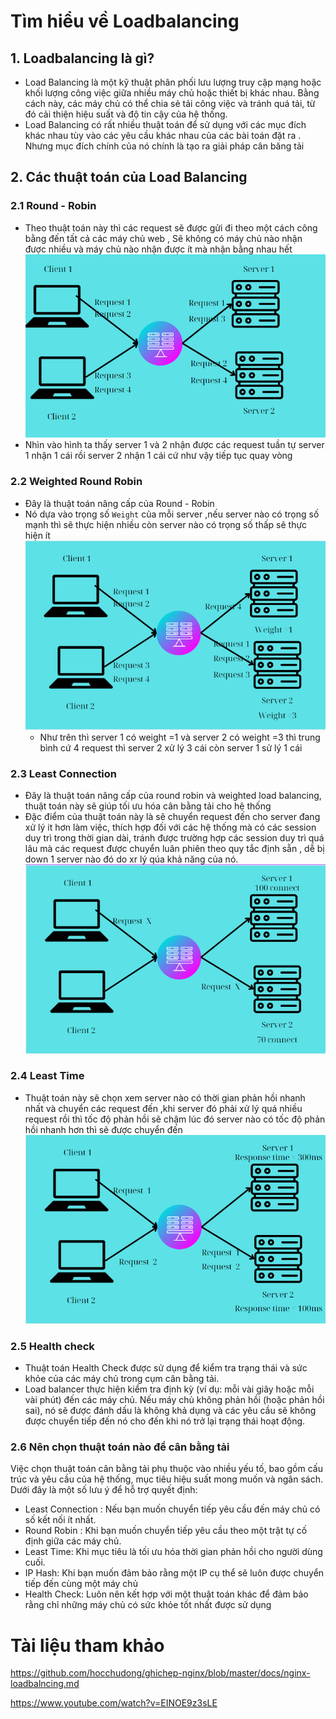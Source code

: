 # Tìm hiểu về Loadbalancing
## 1. Loadbalancing là gì?
- Load Balancing là một kỹ thuật phân phối lưu lượng truy cập mạng hoặc khối lượng công việc giữa nhiều máy chủ hoặc thiết bị khác nhau. Bằng cách này, các máy chủ có thể chia sẻ tải công việc và tránh quá tải, từ đó cải thiện hiệu suất và độ tin cậy của hệ thống.
- Load Balancing có rất nhiều thuật toán để sử dụng với các mục đích khác nhau tùy vào các yêu cầu khác nhau của các bài toán đặt ra . Nhưng mục đích chính của nó chính là tạo ra giải pháp cân băng tải 
## 2. Các thuật toán của Load Balancing
### 2.1 Round - Robin
- Theo thuật toán này thì các request sẽ được gửi đi theo một cách công bằng đến tất cả các máy chủ web , Sẽ không có máy chủ nào nhận được nhiều và máy chủ nào nhận được ít mà nhận bằng nhau hết
  ![Alt](/thuctap/anh/Screenshot_711.png)
- Nhìn vào hình ta thấy server 1 và 2 nhận được các request tuần tự server 1 nhận 1 cái rồi server 2 nhận 1 cái cứ như vậy tiếp tục quay vòng
### 2.2 Weighted Round Robin
- Đây là thuật toán nâng cấp của Round - Robin 
- Nó dựa vào trọng số `Weight` của mỗi server ,nếu server nào có trọng số mạnh thì sẽ thực hiện nhiều còn server nào có trọng số thấp sẽ thực hiện ít
  ![Alt](/thuctap/anh/Screenshot_712.png)
  - Như trên thì  server 1 có weight =1 và server 2 có weight =3 thì trung bình cứ 4 request thì server 2 xử lý 3 cái còn server 1 sử lý 1 cái
### 2.3 Least Connection
- Đây là thuật toán nâng cấp của round robin và weighted load balancing, thuật toán này sẽ giúp tối ưu hóa cân bằng tải cho hệ thống
- Đặc điểm của thuật toán này là sẽ chuyển request đến cho server đang xử lý it hơn làm việc, thích hợp đối với các hệ thống mà có các session duy trì trong thời gian dài, tránh được trường hợp các session duy trì quá lâu mà các request được chuyển luân phiên theo quy tắc định sẵn , dễ bị down 1 server nào đó do xr lý qúa khả năng của nó.
  ![Alt](/thuctap/anh/Screenshot_713.png)
### 2.4 Least Time
- Thuật toán này sẽ chọn xem server nào có thời gian phản hồi nhanh nhất và chuyển các request đến ,khi server đó phải xử lý quá nhiều request rồi thì tốc độ phản hồi sẽ chậm lúc đó server nào có tốc độ phản hồi nhanh hơn thì sẽ được chuyển đến
  ![Alt](/thuctap/anh/Screenshot_714.png)

### 2.5 Health check
- Thuật toán Health Check được sử dụng để kiểm tra trạng thái và sức khỏe của các máy chủ trong cụm cân bằng tải.
- Load balancer thực hiện kiểm tra định kỳ (ví dụ: mỗi vài giây hoặc mỗi vài phút) đến các máy chủ. Nếu máy chủ không phản hồi (hoặc phản hồi sai), nó sẽ được đánh dấu là không khả dụng và các yêu cầu sẽ không được chuyển tiếp đến nó cho đến khi nó trở lại trạng thái hoạt động.
### 2.6 Nên chọn thuật toán nào để cân bằng tải

Việc chọn thuật toán cân bằng tải phụ thuộc vào nhiều yếu tố, bao gồm cấu trúc và yêu cầu của hệ thống, mục tiêu hiệu suất mong muốn và ngân sách. Dưới đây là một số lưu ý để hỗ trợ quyết định:
- Least Connection : Nếu bạn muốn chuyển tiếp yêu cầu đến máy chủ có số kết nối ít nhất.
- Round Robin : Khi bạn muốn chuyển tiếp yêu cầu theo một trật tự cố định giữa các máy chủ.
- Least Time: Khi mục tiêu là tối ưu hóa thời gian phản hồi cho người dùng cuối.
- IP Hash: Khi bạn muốn đảm bảo rằng một IP cụ thể sẽ luôn được chuyển tiếp đến cùng một máy chủ
- Health Check: Luôn nên kết hợp với một thuật toán khác để đảm bảo rằng chỉ những máy chủ có sức khỏe tốt nhất được sử dụng
# Tài liệu tham khảo
https://github.com/hocchudong/ghichep-nginx/blob/master/docs/nginx-loadbalncing.md

https://www.youtube.com/watch?v=EINOE9z3sLE